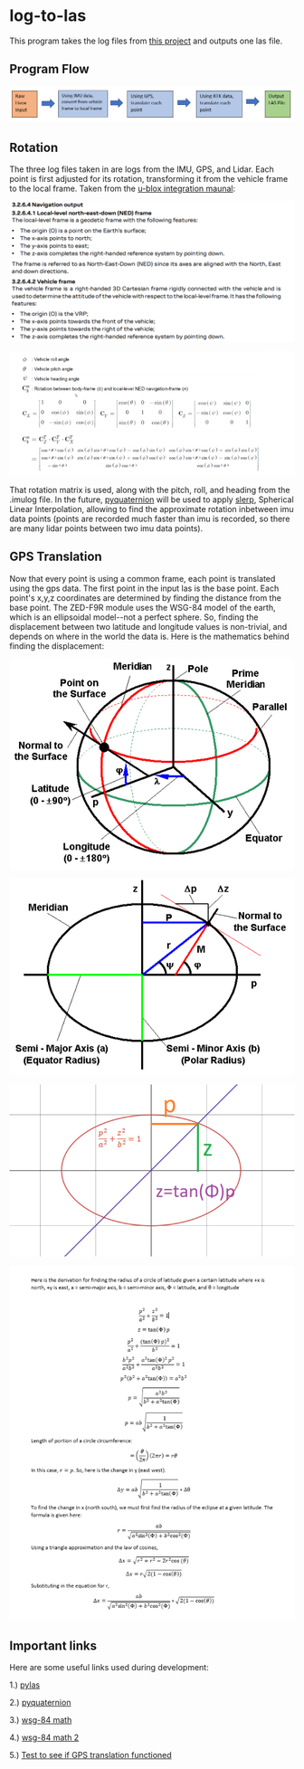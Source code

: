 # log-to-las

This program takes the log files from [this project](https://github.com/amook-maxtc/pi-controller) and outputs one las file.

## Program Flow

![](docs/pp_workflow.PNG)

## Rotation

The three log files taken in are logs from the IMU, GPS, and Lidar. Each point is first adjusted for its rotation, transforming it from the vehicle frame to the local frame. 
Taken from the [u-blox integration maunal](https://cdn.sparkfun.com/assets/learn_tutorials/1/1/7/2/ZED-F9R_Integrationmanual__UBX-20039643_.pdf):

![](docs/frames.PNG)

![](docs/zedf9rRotation.PNG)

That rotation matrix is used, along with the pitch, roll, and heading from the .imulog file. 
In the future, [pyquaternion](http://kieranwynn.github.io/pyquaternion/) will be used to apply [slerp](https://en.wikipedia.org/wiki/Slerp), Spherical Linear Interpolation, allowing to find the approximate rotation inbetween imu data points (points are recorded much faster than imu is recorded, so there are many lidar points between two imu data points). 

## GPS Translation

Now that every point is using a common frame, each point is translated using the gps data. The first point in the input las is the base point. Each point's x,y,z coordinates are determined by finding the distance from the base point. The ZED-F9R module uses the WSG-84 model of the earth, which is an ellipsoidal model--not a perfect sphere. So, finding the displacement between two latitude and longitude values is non-trivial, and depends on where in the world the data is. Here is the mathematics behind finding the displacement:

![](docs/web_GPS_globe.gif)

![](docs/web_GPS_ellipse.gif)

![](docs/ellipse_math_labeled.png)

![](docs/latlongderivation.PNG)

## Important links

Here are some useful links used during development:

1.) [pylas](https://pylas.readthedocs.io/en/latest/index.html)

2.) [pyquaternion](http://kieranwynn.github.io/pyquaternion/)

3.) [wsg-84 math](https://adamchukpa.mcgill.ca/web_ssm/web_GPS_eq.html)

4.) [wsg-84 math 2](https://www.quora.com/How-do-I-find-the-radius-of-an-ellipse-at-a-given-angle-to-its-axis)

5.) [Test to see if GPS translation functioned](https://www.meridianoutpost.com/resources/etools/calculators/calculator-latitude-longitude-distance.php?)

